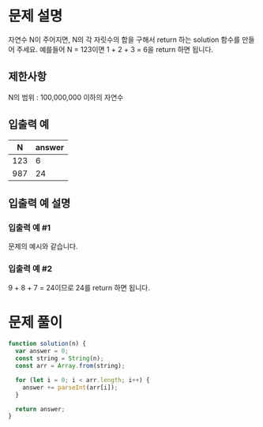 # 문제 설명

자연수 N이 주어지면, N의 각 자릿수의 합을 구해서 return 하는 solution 함수를 만들어 주세요.
예를들어 N = 123이면 1 + 2 + 3 = 6을 return 하면 됩니다.

## 제한사항

N의 범위 : 100,000,000 이하의 자연수

## 입출력 예

| N   | answer |
| --- | ------ |
| 123 | 6      |
| 987 | 24     |

## 입출력 예 설명

### 입출력 예 #1

문제의 예시와 같습니다.

### 입출력 예 #2

9 + 8 + 7 = 24이므로 24를 return 하면 됩니다.

# 문제 풀이

```javascript
function solution(n) {
  var answer = 0;
  const string = String(n);
  const arr = Array.from(string);

  for (let i = 0; i < arr.length; i++) {
    answer += parseInt(arr[i]);
  }

  return answer;
}
```
